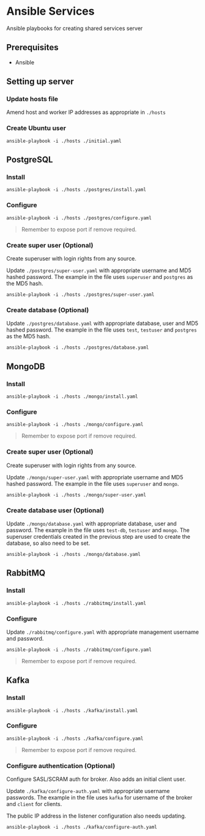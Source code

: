 # Ansible Services

Ansible playbooks for creating shared services server

## Prerequisites

- Ansible

## Setting up server

### Update hosts file

Amend host and worker IP addresses as appropriate in `./hosts`

### Create Ubuntu user

`ansible-playbook -i ./hosts ./initial.yaml`

## PostgreSQL

### Install

`ansible-playbook -i ./hosts ./postgres/install.yaml`

### Configure

`ansible-playbook -i ./hosts ./postgres/configure.yaml`

> Remember to expose port if remove required.

### Create super user (Optional)

Create superuser with login rights from any source.  

Update `./postgres/super-user.yaml` with appropriate username and MD5 hashed password.  The example in the file uses `superuser` and `postgres` as the MD5 hash.  

`ansible-playbook -i ./hosts ./postgres/super-user.yaml`

### Create database (Optional)

Update `./postgres/database.yaml` with appropriate database, user and MD5 hashed password.  The example in the file uses `test`, `testuser` and `postgres` as the MD5 hash.  

`ansible-playbook -i ./hosts ./postgres/database.yaml`

## MongoDB

### Install

`ansible-playbook -i ./hosts ./mongo/install.yaml`

### Configure

`ansible-playbook -i ./hosts ./mongo/configure.yaml`

> Remember to expose port if remove required.

### Create super user (Optional)

Create superuser with login rights from any source.  

Update `./mongo/super-user.yaml` with appropriate username and MD5 hashed password.  The example in the file uses `superuser` and `mongo`.

`ansible-playbook -i ./hosts ./mongo/super-user.yaml`

### Create database user  (Optional)

Update `./mongo/database.yaml` with appropriate database, user and password.  The example in the file uses `test-db`, `testuser` and `mongo`.  The superuser credentials created in the previous step are used to create the database, so also need to be set.

`ansible-playbook -i ./hosts ./mongo/database.yaml`

## RabbitMQ

### Install

`ansible-playbook -i ./hosts ./rabbitmq/install.yaml`

### Configure

Update `./rabbitmq/configure.yaml` with appropriate management username and password.  

`ansible-playbook -i ./hosts ./rabbitmq/configure.yaml`

> Remember to expose port if remove required.

## Kafka

### Install

`ansible-playbook -i ./hosts ./kafka/install.yaml`

### Configure

`ansible-playbook -i ./hosts ./kafka/configure.yaml`

> Remember to expose port if remove required.

### Configure authentication (Optional)

Configure SASL/SCRAM auth for broker. Also adds an initial client user. 

Update `./kafka/configure-auth.yaml` with appropriate username passwords.  The example in the file uses `kafka` for username of the broker and `client` for clients. 

The public IP address in the listener configuration also needs updating.

`ansible-playbook -i ./hosts ./kafka/configure-auth.yaml`
